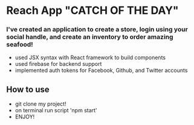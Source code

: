 # Reach App "CATCH OF THE DAY"

### I've created an application to create a store, login using your social handle, and create an inventory to order amazing seafood!


- used JSX syntax with React framework to build components
- used firebase for backend support
- implemented auth tokens for Facebook, Github, and Twitter accounts

## How to use
- git clone my project!
- on terminal run script 'npm start'
- ENJOY!
